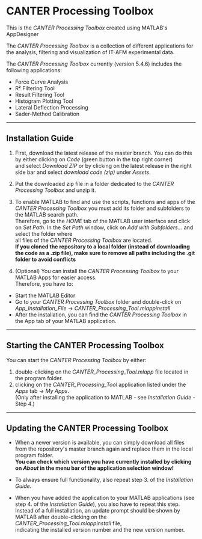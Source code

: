 # CANTER Processing Toolbox
This is the *CANTER Processing Toolbox* created using MATLAB's AppDesigner

The *CANTER Processing Toolbox* is a collection of different applications for the analysis, filtering and visualization of IT-AFM experimental data.

The *CANTER Processing Toolbox* currently (version 5.4.6) includes the following applications:
* Force Curve Analysis
* R² Filtering Tool
* Result Filtering Tool
* Histogram Plotting Tool
* Lateral Deflection Processing
* Sader-Method Calibration

---

## Installation Guide

1. First, download the latest release of the master branch. You can do this by either clicking on *Code* (green button in the top right corner)<br>
and select *Download ZIP* or by clicking on the latest release in the right side bar and select *download code (zip)* under *Assets*.

2. Put the downloaded zip file in a folder dedicated to the *CANTER Processing Toolbox* and unzip it.

3. To enable MATLAB to find and use the scripts, functions and apps of the *CANTER Processing Toolbox* you must add its folder and subfolders 
to the MATLAB search path.<br>Therefore, go to the *HOME* tab of the MATLAB user interface and click on *Set Path*.
In the *Set Path* window, click on *Add with Subfolders...* and select the folder where<br>all files of the *CANTER Processing Toolbox* are located.<br>
**If you cloned the repository to a local folder (instead of downloading the code as a .zip file), make sure to remove all paths including the .git folder to avoid conflicts**

4. (Optional) You can install the *CANTER Processing Toolbox* to your MATLAB Apps for easier access.<br>
Therefore, you have to:
* Start the MATLAB Editor
* Go to your *CANTER Processing Toolbox* folder and double-click on *App_Installation_File* -> *CANTER_Processing_Tool.mlappinstall*
* After the installation, you can find the *CANTER Processing Toolbox* in the App tab of your MATLAB application.

---

## Starting the CANTER Processing Toolbox

You can start the *CANTER Processing Toolbox* by either:
1. double-clicking on the *CANTER_Processing_Tool.mlapp* file located in the program folder.
2. clicking on the *CANTER_Processing_Tool* application listed under the *Apps* tab -> *My Apps*.<br>
(Only after installing the application to MATLAB - see *Installation Guide* - Step 4.)

---

## Updating the CANTER Processing Toolbox

* When a newer version is available, you can simply download all files from the repository's master branch again and replace them in the local program folder.<br>
  **You can check which version you have currently installed by clicking on _About_ in the menu bar of the application selection window!**

* To always ensure full functionality, also repeat step 3. of the *Installation Guide*.

* When you have added the application to your MATLAB applications (see step 4. of the *Installation Guide*), you also have to repeat this step.<br>
Instead of a full installation, an update prompt should be shown by MATLAB after double-clicking on the *CANTER_Processing_Tool.mlappinstall* file,<br>indicating the installed version number and the new version number.